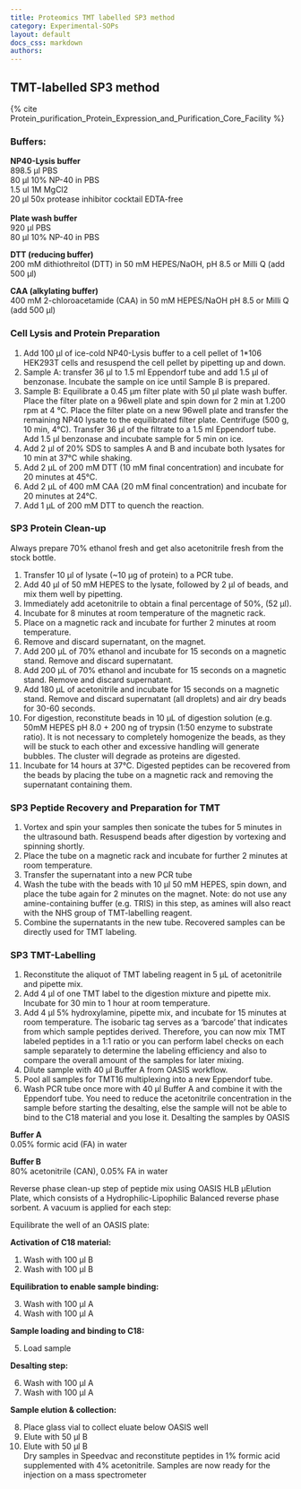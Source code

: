 ```yaml
---
title: Proteomics TMT labelled SP3 method
category: Experimental-SOPs
layout: default
docs_css: markdown
authors:
---
```



## TMT-labelled SP3 method
{% cite Protein_purification_Protein_Expression_and_Purification_Core_Facility %}

### Buffers:
**NP40-Lysis buffer** <br>
898.5 µl PBS <br>
80 µl 10% NP-40 in PBS <br>
1.5 ul 1M MgCl2 <br>
20 µl 50x protease inhibitor cocktail EDTA-free <br>
<br>
**Plate wash buffer** <br>
920 µl PBS <br> 
80 µl 10% NP-40 in PBS <br> 

**DTT (reducing buffer)** <br>
200 mM dithiothreitol (DTT) in 50 mM HEPES/NaOH, pH 8.5 or Milli Q (add 500 µl) <br>

**CAA (alkylating buffer)** <br>
400 mM 2-chloroacetamide (CAA) in 50 mM HEPES/NaOH pH 8.5 or Milli Q (add 500 µl) <br>

### Cell Lysis and Protein Preparation <br>
1. Add 100 µl of ice-cold NP40-Lysis buffer to a cell pellet of 1*106 HEK293T cells and resuspend the cell pellet by pipetting up and down. <br>
2. Sample A: transfer 36 µl to 1.5 ml Eppendorf tube and add 1.5 µl of benzonase. Incubate the sample on ice until Sample B is prepared. <br>
3. Sample B: Equilibrate a 0.45 µm filter plate with 50 µl plate wash buffer. Place the filter plate on a 96well plate and spin down for 2 min at 1.200 rpm at 4 °C. Place the filter plate on a new 96well plate and transfer the remaining NP40 lysate to the equilibrated filter plate. Centrifuge (500 g, 10 min, 4°C). Transfer 36 µl of the filtrate to a 1.5 ml Eppendorf tube. Add 1.5 µl benzonase and incubate sample for 5 min on ice. <br>
4. Add 2 µl of 20% SDS to samples A and B and incubate both lysates for 10 min at 37°C while shaking. <br>
5. Add 2 µL of 200 mM DTT (10 mM final concentration) and incubate for 20 minutes at 45°C. <br>
6. Add 2 µL of 400 mM CAA (20 mM final concentration) and incubate for 20 minutes at 24°C. <br>
7. Add 1 µL of 200 mM DTT to quench the reaction.<br>

### SP3 Protein Clean-up
Always prepare 70% ethanol fresh and get also acetonitrile fresh from the stock bottle.
1. Transfer 10 µl of lysate (~10 µg of protein) to a PCR tube.
2. Add 40 µl of 50 mM HEPES to the lysate, followed by 2 µl of beads, and mix them well by pipetting.
3. Immediately add acetonitrile to obtain a final percentage of 50%, (52 µl).
4. Incubate for 8 minutes at room temperature of the magnetic rack.
5. Place on a magnetic rack and incubate for further 2 minutes at room temperature.
6. Remove and discard supernatant, on the magnet.
7. Add 200 µL of 70% ethanol and incubate for 15 seconds on a magnetic stand. Remove and discard supernatant.
8. Add 200 µL of 70% ethanol and incubate for 15 seconds on a magnetic stand. Remove and discard supernatant.
9. Add 180 µL of acetonitrile and incubate for 15 seconds on a magnetic stand. Remove and discard supernatant (all droplets) and air dry beads for 30-60 seconds.
10. For digestion, reconstitute beads in 10 µL of digestion solution (e.g. 50mM HEPES pH 8.0 + 200 ng of trypsin (1:50 enzyme to substrate ratio). It is not necessary to completely homogenize the beads, as they will be stuck to each other and excessive handling will generate bubbles. The cluster will degrade as proteins are digested.
11. Incubate for 14 hours at 37°C.
Digested peptides can be recovered from the beads by placing the tube on a magnetic rack and removing the supernatant containing them.

### SP3 Peptide Recovery and Preparation for TMT
1. Vortex and spin your samples then sonicate the tubes for 5 minutes in the ultrasound bath. Resuspend
beads after digestion by vortexing and spinning shortly.
2. Place the tube on a magnetic rack and incubate for further 2 minutes at room temperature.
3. Transfer the supernatant into a new PCR tube
4. Wash the tube with the beads with 10 µl 50 mM HEPES, spin down, and place the tube again for 2 minutes on the magnet. Note: do not use any amine-containing buffer (e.g. TRIS) in this step, as amines will also react with the NHS group of TMT-labelling reagent.
5. Combine the supernatants in the new tube.
Recovered samples can be directly used for TMT labeling.

### SP3 TMT-Labelling
1. Reconstitute the aliquot of TMT labeling reagent in 5 µL of acetonitrile and pipette mix.
2. Add 4 µl of one TMT label to the digestion mixture and pipette mix. Incubate for 30 min to 1 hour at room temperature.
3. Add 4 µl 5% hydroxylamine, pipette mix, and incubate for 15 minutes at room temperature.
The isobaric tag serves as a ‘barcode’ that indicates from which sample peptides derived. Therefore, you can now mix TMT labeled peptides in a 1:1 ratio or you can perform label checks on each sample separately to determine the labeling efficiency and also to compare the overall amount of the samples for later mixing.
4. Dilute sample with 40 µl Buffer A from OASIS workflow.
5. Pool all samples for TMT16 multiplexing into a new Eppendorf tube.
6. Wash PCR tube once more with 40 µl Buffer A and combine it with the Eppendorf tube.
You need to reduce the acetonitrile concentration in the sample before starting the desalting, else the sample will not be able to bind to the C18 material and you lose it.
Desalting the samples by OASIS

**Buffer A** <br>
0.05% formic acid (FA) in water

**Buffer B** <br>
80% acetonitrile (CAN), 0.05% FA in water

Reverse phase clean-up step of peptide mix using OASIS HLB µElution Plate, which consists of a Hydrophilic-Lipophilic Balanced reverse phase sorbent. A vacuum is applied for each step: 

Equilibrate the well of an OASIS plate:

**Activation of C18 material:** <br>
1. Wash with 100 µl B
2. Wash with 100 µl B

**Equilibration to enable sample binding:** <br>

3. Wash with 100 µl A
4. Wash with 100 µl A

**Sample loading and binding to C18:** <br>

5. Load sample

**Desalting step:** <br>

6. Wash with 100 µl A
7. Wash with 100 µl A

**Sample elution & collection:** <br>

8. Place glass vial to collect eluate below OASIS well
9. Elute with 50 µl B
10. Elute with 50 µl B <br>
Dry samples in Speedvac and reconstitute peptides in 1% formic acid supplemented with 4% acetonitrile. Samples are now ready for the injection on a mass spectrometer
